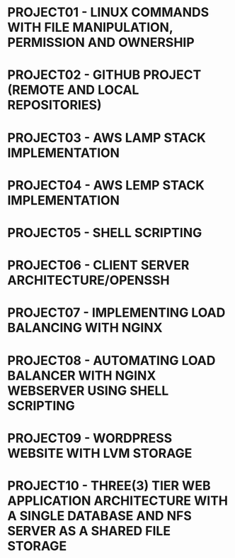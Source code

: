 # PROJECT01 - LINUX COMMANDS WITH FILE MANIPULATION, PERMISSION AND OWNERSHIP
# PROJECT02 - GITHUB PROJECT (REMOTE AND LOCAL REPOSITORIES)
# PROJECT03 - AWS LAMP STACK IMPLEMENTATION
# PROJECT04 - AWS LEMP STACK IMPLEMENTATION
# PROJECT05 - SHELL SCRIPTING
# PROJECT06 - CLIENT SERVER ARCHITECTURE/OPENSSH
# PROJECT07 - IMPLEMENTING LOAD BALANCING WITH NGINX
# PROJECT08 - AUTOMATING LOAD BALANCER WITH NGINX WEBSERVER USING SHELL SCRIPTING
# PROJECT09 - WORDPRESS WEBSITE WITH LVM STORAGE
# PROJECT10 - THREE(3) TIER WEB APPLICATION ARCHITECTURE WITH A SINGLE DATABASE AND NFS SERVER AS A SHARED FILE STORAGE